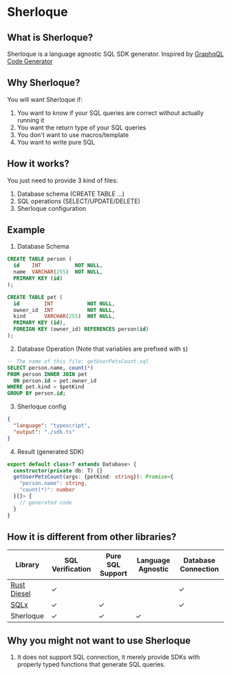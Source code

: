 # Sherloque

## What is Sherloque?
Sherloque is a language agnostic SQL SDK generator. Inspired by [GraphqQL Code
Generator](https://www.graphql-code-generator.com/)

## Why Sherloque?
You will want Sherloque if:
1. You want to know if your SQL queries are correct without actually running it
2. You want the return type of your SQL queries
3. You don't want to use macros/template
4. You want to write pure SQL

## How it works?
You just need to provide 3 kind of files:
1. Database schema (CREATE TABLE ...)
2. SQL operations (SELECT/UPDATE/DELETE)
3. Sherloque configuration 

## Example
1. Database Schema
```sql
CREATE TABLE person (
  id    INT           NOT NULL,
  name  VARCHAR(255)  NOT NULL,
  PRIMARY KEY (id)
);

CREATE TABLE pet (
  id        INT           NOT NULL,
  owner_id  INT           NOT NULL,
  kind      VARCHAR(255)  NOT NULL,
  PRIMARY KEY (id),
  FOREIGN KEY (owner_id) REFERENCES person(id)
);
```
2. Database Operation
(Note that variables are prefixed with `$`)
```sql
-- The name of this file: getUserPetsCount.sql
SELECT person.name, count(*) 
FROM person INNER JOIN pet 
  ON person.id = pet.owner_id
WHERE pet.kind = $petKind
GROUP BY person.id;
```
3. Sherloque config
```json
{
  "language": "typescript",
  "output": "./sdk.ts"
}
```
4. Result  (generated SDK)
```ts
export default class<T extends Database> {
  constructor(private db: T) {}
  getUserPetsCount(args: {petKind: string}): Promise<{     
    "person.name": string,
    "count(*)": number
  }[]> {
    // generated code
  }
}
```

## How it is different from other libraries?
|Library|SQL Verification|Pure SQL Support|Language Agnostic|Database Connection|
|--|--|--|--|--|
|[Rust Diesel](https://diesel.rs/)|✓|||✓|
|[SQLx](https://github.com/launchbadge/sqlx)|✓|✓||✓|
|Sherloque|✓|✓|✓|

## Why you might not want to use Sherloque
1. It does not support SQL connection, it merely provide SDKs with properly typed functions that generate SQL queries.



